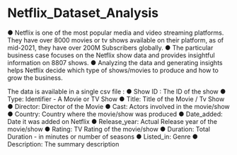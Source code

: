# Netflix_Dataset_Analysis

● Netflix is one of the most popular media and video streaming platforms. They have over 8000 movies or tv shows available on their platform, as of mid-2021, they have over 200M Subscribers globally.
● The particular business case focuses on the Netflix show data and provides insightful information on 8807 shows. 
● Analyzing the data and generating insights helps Netflix decide which type of shows/movies to produce and how to grow the business.

The data is available in a single csv file :
● Show ID : The ID of the show
● Type: Identifier - A Movie or TV Show
● Title: Title of the Movie / Tv Show
● Director: Director of the Movie
● Cast: Actors involved in the movie/show
● Country: Country where the movie/show was produced
● Date_added: Date it was added on Netflix
● Release_year: Actual Release year of the movie/show
● Rating: TV Rating of the movie/show
● Duration: Total Duration - in minutes or number of seasons
● Listed_in: Genre
● Description: The summary description
